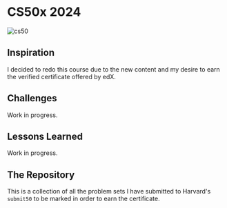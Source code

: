 # CS50x 2024

![cs50](https://github.com/user-attachments/assets/b37bc941-0555-4335-950f-1921179c543a)

## Inspiration

I decided to redo this course due to the new content and my desire to earn the verified certificate offered by edX.

## Challenges

Work in progress.

## Lessons Learned

Work in progress.

## The Repository

This is a collection of all the problem sets I have submitted to Harvard's `submit50` to be marked in order to earn the certificate.
